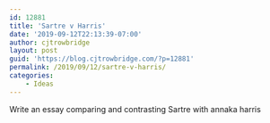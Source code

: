```yaml
---
id: 12881
title: 'Sartre v Harris'
date: '2019-09-12T22:13:39-07:00'
author: cjtrowbridge
layout: post
guid: 'https://blog.cjtrowbridge.com/?p=12881'
permalink: /2019/09/12/sartre-v-harris/
categories:
    - Ideas
---
```


Write an essay comparing and contrasting Sartre with annaka harris